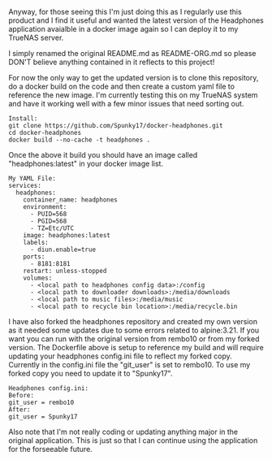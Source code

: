 
Anyway, for those seeing this I'm just doing this as I regularly use this product and I find it useful and wanted the latest version of the Headphones application avaialble in a docker image again so I can deploy it to my TrueNAS server.

I simply renamed the original README.md as README-ORG.md so please DON'T believe anything contained in it reflects to this project!

For now the only way to get the updated version is to clone this repository, do a docker build on the code and then create a custom yaml file to reference the new image.  I'm currently testing this on my TrueNAS system and have it working well with a few minor issues that need sorting out.

```
Install:
git clone https://github.com/Spunky17/docker-headphones.git
cd docker-headphones
docker build --no-cache -t headphones .
```

Once the above it build you should have an image called "headphones:latest" in your docker image list.

```
My YAML File:
services:
  headphones:
    container_name: headphones
    environment:
      - PUID=568
      - PGID=568
      - TZ=Etc/UTC
    image: headphones:latest
    labels:
      - diun.enable=true
    ports:
      - 8181:8181
    restart: unless-stopped
    volumes:
      - <local path to headphones config data>:/config
      - <local path to downloader downloads>:/media/downloads
      - <local path to music files>:/media/music
      - <local path to recycle bin location>:/media/recycle.bin
```

I have also forked the headphones repository and created my own version as it needed some updates due to some errors related to alpine:3.21.  If you want you can run with the original version from rembo10 or from my forked version.  The Dockerfile above is setup to reference my build and will require updating your headphones config.ini file to reflect my forked copy.  Currently in the config.ini file the "git_user" is set to rembo10.  To use my forked copy you need to update it to "Spunky17".

```
Headphones config.ini:
Before:
git_user = rembo10
After:
git_user = Spunky17
```

Also note that I'm not really coding or updating anything major in the original application.  This is just so that I can continue using the application for the forseeable future.
